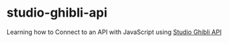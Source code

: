 # studio-ghibli-api
Learning how to Connect to an API with JavaScript using [Studio Ghibli API](https://ghibliapi.herokuapp.com/#section/Getting-Started) 
